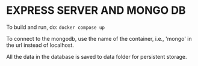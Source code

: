 # EXPRESS SERVER AND MONGO DB

To build and run, do:
`docker compose up`

To connect to the mongodb, use the name of the container, i.e., 'mongo' in the url instead of localhost.

All the data in the database is saved to data folder for persistent storage.